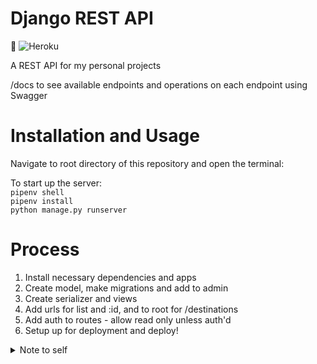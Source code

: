 # Django REST API

 🚀 ![Heroku](https://pyheroku-badge.herokuapp.com/?app=nat-api&style=flat)

A REST API for my personal projects 

/docs to see available endpoints and operations on each endpoint using Swagger 

# Installation and Usage
Navigate to root directory of this repository and open the terminal:   

To start up the server:     
`pipenv shell`   
`pipenv install`   
`python manage.py runserver`   

# Process
1. Install necessary dependencies and apps 
2. Create model, make migrations and add to admin
3. Create serializer and views
4. Add urls for list and :id, and to root for /destinations 
5. Add auth to routes - allow read only unless auth'd
6. Setup up for deployment and deploy!


<details>
<summary>Note to self</summary>
```
To deploy: `git push heroku main`    
Perform migrations: `heroku run python manage.py makemigrations / migrate` (must migrate locally first and then push)
```
</details>

